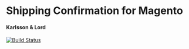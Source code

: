 # Shipping Confirmation for Magento

#### Karlsson & Lord

[![Build Status](https://magnum.travis-ci.com/karlssonlord/KL_ShippingConfirmation.svg?token=sQXdpxAyyPpb144GJqMU)](https://magnum.travis-ci.com/karlssonlord/KL_ShippingConfirmation)

